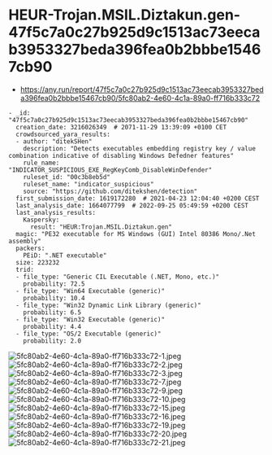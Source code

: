 # HEUR-Trojan.MSIL.Diztakun.gen-47f5c7a0c27b925d9c1513ac73eecab3953327beda396fea0b2bbbe15467cb90

- https://any.run/report/47f5c7a0c27b925d9c1513ac73eecab3953327beda396fea0b2bbbe15467cb90/5fc80ab2-4e60-4c1a-89a0-ff716b333c72

```
- _id: "47f5c7a0c27b925d9c1513ac73eecab3953327beda396fea0b2bbbe15467cb90"
  creation_date: 3216026349  # 2071-11-29 13:39:09 +0100 CET
  crowdsourced_yara_results: 
  - author: "ditekSHen"
    description: "Detects executables embedding registry key / value combination indicative of disabling Windows Defedner features"
    rule_name: "INDICATOR_SUSPICIOUS_EXE_RegKeyComb_DisableWinDefender"
    ruleset_id: "00c3b8eb5d"
    ruleset_name: "indicator_suspicious"
    source: "https://github.com/ditekshen/detection"
  first_submission_date: 1619172280  # 2021-04-23 12:04:40 +0200 CEST
  last_analysis_date: 1664077799  # 2022-09-25 05:49:59 +0200 CEST
  last_analysis_results: 
    Kaspersky: 
      result: "HEUR:Trojan.MSIL.Diztakun.gen"
  magic: "PE32 executable for MS Windows (GUI) Intel 80386 Mono/.Net assembly"
  packers: 
    PEiD: ".NET executable"
  size: 223232
  trid: 
  - file_type: "Generic CIL Executable (.NET, Mono, etc.)"
    probability: 72.5
  - file_type: "Win64 Executable (generic)"
    probability: 10.4
  - file_type: "Win32 Dynamic Link Library (generic)"
    probability: 6.5
  - file_type: "Win32 Executable (generic)"
    probability: 4.4
  - file_type: "OS/2 Executable (generic)"
    probability: 2.0
```

![5fc80ab2-4e60-4c1a-89a0-ff716b333c72-1.jpeg](5fc80ab2-4e60-4c1a-89a0-ff716b333c72-1.jpeg)
![5fc80ab2-4e60-4c1a-89a0-ff716b333c72-2.jpeg](5fc80ab2-4e60-4c1a-89a0-ff716b333c72-2.jpeg)
![5fc80ab2-4e60-4c1a-89a0-ff716b333c72-3.jpeg](5fc80ab2-4e60-4c1a-89a0-ff716b333c72-3.jpeg)
![5fc80ab2-4e60-4c1a-89a0-ff716b333c72-7.jpeg](5fc80ab2-4e60-4c1a-89a0-ff716b333c72-7.jpeg)
![5fc80ab2-4e60-4c1a-89a0-ff716b333c72-9.jpeg](5fc80ab2-4e60-4c1a-89a0-ff716b333c72-9.jpeg)
![5fc80ab2-4e60-4c1a-89a0-ff716b333c72-10.jpeg](5fc80ab2-4e60-4c1a-89a0-ff716b333c72-10.jpeg)
![5fc80ab2-4e60-4c1a-89a0-ff716b333c72-15.jpeg](5fc80ab2-4e60-4c1a-89a0-ff716b333c72-15.jpeg)
![5fc80ab2-4e60-4c1a-89a0-ff716b333c72-16.jpeg](5fc80ab2-4e60-4c1a-89a0-ff716b333c72-16.jpeg)
![5fc80ab2-4e60-4c1a-89a0-ff716b333c72-19.jpeg](5fc80ab2-4e60-4c1a-89a0-ff716b333c72-19.jpeg)
![5fc80ab2-4e60-4c1a-89a0-ff716b333c72-20.jpeg](5fc80ab2-4e60-4c1a-89a0-ff716b333c72-20.jpeg)
![5fc80ab2-4e60-4c1a-89a0-ff716b333c72-21.jpeg](5fc80ab2-4e60-4c1a-89a0-ff716b333c72-21.jpeg)
